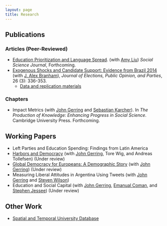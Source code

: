 ```yaml
---
layout: page
title: Research
---
```

## Publications

### Articles (Peer-Reviewed)
- [Education Prioritization and Language Spread](https://www.sciencedirect.com/science/article/pii/S0362331919300709). (with [Amy Liu](http://www.amyhliu.com/)) *Social Science Journal*, Forthcoming.
- [Exogenous Shocks and Candidate Support: Evidence from Brazil 2014](http://www.tandfonline.com/doi/full/10.1080/17457289.2016.1178647) (with [J. Alex Branham](https://jabranham.com)), *Journal of Elections, Public Opinion, and Parties*, 26 (3): 336-353.
	- [Data and replication materials](https://github.com/jabranham/brazil)

### Chapters
- Impact Metrics (with [John Gerring](https://liberalarts.utexas.edu/government/faculty/jg29775) and [Sebastian Karcher](https://www.sebastiankarcher.com)). In *The Production of Knowledge: Enhancing Progress in Social Science*. Cambridge University Press. Forthcoming.

## Working Papers
- Left Parties and Education Spending: Findings from Latin America
- [Harbors and Democracy](http://ssrn.com/abstract=3205037) (with [John Gerring](https://liberalarts.utexas.edu/government/faculty/jg29775), Tore Wig, and Andreas Tollefsen) (Under review)
- [Global Democracy for Europeans: A Demographic Story](https://ssrn.com/abstract_id=3287831) (with [John Gerring](https://liberalarts.utexas.edu/government/faculty/jg29775)) (Under review)
- Measuring Liberal Attitudes in Argentina Using Tweets (with [John Gerring](https://liberalarts.utexas.edu/government/faculty/jg29775) and [Steven Wilson](https://www.unr.edu/political-science/people/wilson-steven))
- Education and Social Capital (with [John Gerring](https://liberalarts.utexas.edu/government/faculty/jg29775), [Emanual Coman](https://www.tcd.ie/Political_Science/people/comane), and [Stephen Jessee](http://laits.utexas.edu/~sjessee/)) (Under review)

## Other Work
- [Spatial and Temporal University Database](files/univ_database.pdf)

